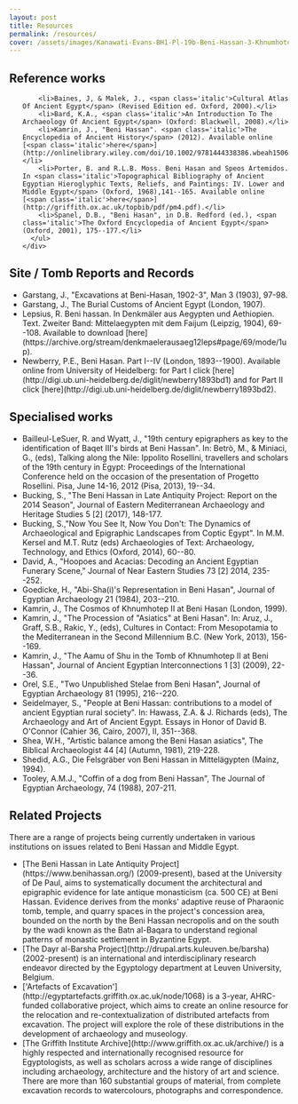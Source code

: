 ```yaml
---
layout: post
title: Resources
permalink: /resources/
cover: /assets/images/Kanawati-Evans-BH1-Pl-19b-Beni-Hassan-3-Khnumhotep-II-Chapel-Scene-West-wall-Right-Lower-section-Wall1920x.jpg
---
```





<main id="content" role="main" class="content">



<amp-accordion>
  <section>
    <h2>Reference works</h2>
    <div class="indentedList">
      <ul>
        

		<li>Baines, J, & Malek, J., <span class='italic'>Cultural Atlas Of Ancient Egypt</span> (Revised Edition ed. Oxford, 2000).</li>
		<li>Bard, K.A., <span class='italic'>An Introduction To The Archaeology Of Ancient Egypt</span> (Oxford: Blackwell, 2008).</li>
		<li>Kamrin, J., "Beni Hassan". <span class='italic'>The Encyclopedia of Ancient History</span> (2012). Available online [<span class='italic'>here</span>](http://onlinelibrary.wiley.com/doi/10.1002/9781444338386.wbeah15062/abstract).</li>
		<li>Porter, B. and R.L.B. Moss. Beni Hasan and Speos Artemidos. In <span class='italic'>Topographical Bibliography of Ancient Egyptian Hieroglyphic Texts, Reliefs, and Paintings: IV. Lower and Middle Egypt</span> (Oxford, 1968),141--165. Available online [<span class='italic'>here</span>](http://griffith.ox.ac.uk/topbib/pdf/pm4.pdf).</li>
		<li>Spanel, D.B., "Beni Hasan", in D.B. Redford (ed.), <span class='italic'>The Oxford Encyclopedia of Ancient Egypt</span> (Oxford, 2001), 175--177.</li>
      </ul>
    </div>
  </section>
<section>
    <h2>Site / Tomb Reports and Records</h2>
    <div class="indentedList">
      <ul>
        

		
<li>Garstang, J., "Excavations at Beni-Hasan, 1902-3", <span class='italic'>Man</span> 3 (1903), 97-98.</li>
<li>Garstang, J., <span class='italic'>The Burial Customs of Ancient Egypt</span> (London, 1907).</li>
<li>Lepsius, R. Beni hassan. In <span class='italic'>Denkmäler aus Aegypten und Aethiopien. Text. Zweiter Band: Mittelaegypten mit dem Faijum</span> (Leipzig, 1904), 69--108. Available to download [<span class='italic'>here</span>](https://archive.org/stream/denkmaelerausaeg12leps#page/69/mode/1up).</li>
<li>Newberry, P.E., <span class='italic'>Beni Hasan. Part I--IV</span> (London, 1893--1900). Available online from University of Heidelberg: for Part I click [<span class='italic'>here</span>](http://digi.ub.uni-heidelberg.de/diglit/newberry1893bd1) and for Part II click [<span class='italic'>here</span>](http://digi.ub.uni-heidelberg.de/diglit/newberry1893bd2).</li>
      </ul>
    </div>
  </section>
<section>
    <h2>Specialised works</h2>
    <div class="indentedList">
      <ul>
        

		

<li>Bailleul-LeSuer, R. and Wyatt, J., "19th century epigraphers as key to the identification of Baqet III's birds at Beni Hassan". In: Betrò, M., & Miniaci, G., (eds), <span class='italic'>Talking along the Nile: Ippolito Rosellini, travellers and scholars of the 19th century in Egypt: Proceedings of the International Conference held on the occasion of the presentation of Progetto Rosellini. Pisa, June 14-16, 2012</span> (Pisa, 2013), 19--34.</li>
<li>Bucking, S., "The Beni Hassan in Late Antiquity Project: Report on the 2014 Season", <span class='italic'>Journal of Eastern Mediterranean Archaeology and Heritage Studies</span> 5 [2] (2017), 148-177.</li>
<li>Bucking, S.,"Now You See It, Now You Don't: The Dynamics of Archaeological and Epigraphic Landscapes from Coptic Egypt". In M.M. Kersel and M.T. Rutz (eds) <span class='italic'>Archaeologies of Text: Archaeology, Technology, and Ethics</span> (Oxford, 2014), 60--80.</li>
<li>David, A., "Hoopoes and Acacias: Decoding an Ancient Egyptian Funerary Scene," Journal of Near Eastern Studies 73 [2] 2014, 235--252.</li>
<li>Goedicke, H., "Abi-Sha(i)'s Representation in Beni Hasan", <span class='italic'>Journal of Egyptian Archaeology</span> 21 (1984), 203--210.</li>
<li>Kamrin, J., <span class='italic'>The Cosmos of Khnumhotep II at Beni Hasan</span> (London, 1999).</li>
<li>Kamrin, J., "The Procession of "Asiatics" at Beni Hasan". In: Aruz, J., Graff, S.B., Rakic, Y., (eds), <span class='italic'>Cultures in Contact: From Mesopotamia to the Mediterranean in the Second Millennium B.C.</span> (New York, 2013), 156--169.</li>
<li>Kamrin, J., "The Aamu of Shu in the Tomb of Khnumhotep II at Beni Hassan", <span class='italic'>Journal of Ancient Egyptian Interconnections</span> 1 [3] (2009), 22--36.</li>
<li>Orel, S.E., "Two Unpublished Stelae from Beni Hasan", <span class='italic'>Journal of Egyptian Archaeology</span> 81 (1995), 216--220.</li>
<li>Seidelmayer, S., "People at Beni Hassan: contributions to a model of ancient Egyptian rural society". In: Hawass, Z.A. & J. Richards (eds), <span class='italic'>The Archaeology and Art of Ancient Egypt.</span> Essays in Honor of David B. O'Connor (Cahier 36, Cairo, 2007), II, 351--368.</li>
<li>Shea, W.H., "Artistic balance among the Beni Hasan asiatics", <span class='italic'>The Biblical Archaeologist</span> 44 [4] (Autumn, 1981), 219-228.</li>
<li>Shedid, A.G., <span class='italic'>Die Felsgräber von Beni Hassan in Mittelägypten</span> (Mainz, 1994).</li>
<li>Tooley, A.M.J., "Coffin of a dog from Beni Hassan", <span class='italic'>The Journal of Egyptian Archaeology</span>, 74 (1988), 207-211.</li>
      </ul>
    </div>
  </section>
  <section>
    <h2>Related Projects</h2>
    <div class="indentedList">
    	There are a range of projects being currently undertaken in various institutions on issues related to Beni Hassan and Middle Egypt.
      <ul>     



<li>[The Beni Hassan in Late Antiquity Project](https://www.benihassan.org/) (2009-present), based at the University of De Paul, aims to systematically document the architectural and epigraphic evidence for late antique monasticism (ca. 500 CE) at Beni Hassan. Evidence derives from the monks' adaptive reuse of Pharaonic tomb, temple, and quarry spaces in the project's concession area, bounded on the north by the Beni Hassan necropolis and on the south by the wadi known as the Batn al-Baqara to understand regional patterns of monastic settlement in Byzantine Egypt.</li>
<li>[The Dayr al-Barsha Project](http://drupal.arts.kuleuven.be/barsha) (2002-present) is an international and interdisciplinary research endeavor directed by the Egyptology department at Leuven University, Belgium.</li>
<li>['Artefacts of Excavation'](http://egyptartefacts.griffith.ox.ac.uk/node/1068) is a 3-year, AHRC-funded collaborative project, which aims to create an online resource for the relocation and re-contextualization of distributed artefacts from excavation. The project will explore the role of these distributions in the development of archaeology and museology.</li>
<li>[The Griffith Institute Archive](http://www.griffith.ox.ac.uk/archive/) is a highly respected and internationally recognised resource for Egyptologists, as well as scholars across a wide range of disciplines including archaeology, architecture and the history of art and science. There are more than 160 substantial groups of material, from complete excavation records to watercolours, photographs and correspondence.</li>
      </ul>
    </div>
  </section>


